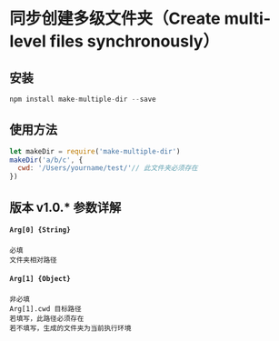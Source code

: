 # 同步创建多级文件夹（Create multi-level files synchronously）
## 安装
```javascript
npm install make-multiple-dir --save
```
## 使用方法
```javascript
let makeDir = require('make-multiple-dir')
makeDir('a/b/c', {
  cwd: '/Users/yourname/test/'// 此文件夹必须存在
})
```


## 版本 v1.0.* 参数详解
#### `Arg[0] {String} `
```
必填
文件夹相对路径
```
#### `Arg[1] {Object} `
```
非必填
Arg[1].cwd 目标路径
若填写，此路径必须存在
若不填写，生成的文件夹为当前执行环境
```